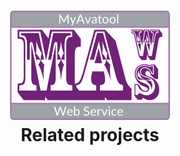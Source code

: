 <!-- 220328.094653 -->

<h1 align="center">

  <img src="../resource/image/logo/MAWS-logo-512x350.png" alt="MyAvatool Web Service logo" width="256">
  <br>
  Related projects
  <br>
  <br>

</h1>
<br>